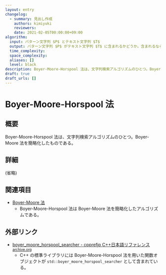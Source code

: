 ```yaml
---
layout: entry
changelog:
  - summary: 見出し作成
    authors: kimiyuki
    reviewers:
    date: 2021-02-05T00:00:00+09:00
algorithm:
  input: パターン文字列 $P$ とテキスト文字列 $T$
  output: パターン文字列 $P$ がテキスト文字列 $T$ に含まれるかどうか。含まれるならその位置も求める。
  time_complexity:
  space_complexity:
  aliases: []
  level: black
description: Boyer-Moore-Horspool 法は、文字列検索アルゴリズムのひとつ。Boyer-Moore 法を簡略化したものである。
draft: true
draft_urls: []
---
```


# Boyer-Moore-Horspool 法

## 概要

Boyer-Moore-Horspool 法は、文字列検索アルゴリズムのひとつ。Boyer-Moore 法を簡略化したものである。

## 詳細

(省略)


## 関連項目

-   [Boyer-Moore 法](/boyer-moore)
    -   Boyer-Moore-Horspool 法は Boyer-Moore 法を簡略化したアルゴリズムである。

## 外部リンク

-   [boyer_moore_horspool_searcher - cpprefjp C++日本語リファレンス](https://cpprefjp.github.io/reference/functional/boyer_moore_horspool_searcher.html)<sup>[archive.org](https://web.archive.org/web/20210125045405/https://cpprefjp.github.io/reference/functional/boyer_moore_horspool_searcher.html)</sup>
    -   C++ の標準ライブラリには Boyer-Moore-Horspool 法を用いた関数オブジェクトが `std::boyer_moore_horspool_searcher` として含まれている。
